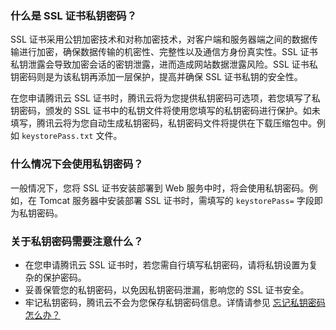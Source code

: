 ### 什么是 SSL 证书私钥密码？
SSL 证书采用公钥加密技术和对称加密技术，对客户端和服务器端之间的数据传输进行加密，确保数据传输的机密性、完整性以及通信方身份真实性。SSL 证书私钥泄露会导致加密会话的密钥泄露，进而造成网站数据泄露风险。SSL 证书私钥密码则是为该私钥再添加一层保护，提高并确保 SSL 证书私钥的安全性。

在您申请腾讯云 SSL 证书时，腾讯云将为您提供私钥密码可选项，若您填写了私钥密码，颁发的 SSL 证书中的私钥文件将使用您填写的私钥密码进行保护。如未填写，腾讯云将为您自动生成私钥密码，私钥密码文件将提供在下载压缩包中。例如 `keystorePass.txt` 文件。


### 什么情况下会使用私钥密码？
一般情况下，您将 SSL 证书安装部署到 Web 服务中时，将会使用私钥密码。例如，在 Tomcat 服务器中安装部署 SSL 证书时，需填写的 `keystorePass=` 字段即为私钥密码。

### 关于私钥密码需要注意什么？
- 在您申请腾讯云 SSL 证书时，若您需自行填写私钥密码，请将私钥设置为复杂的保护密码。
- 妥善保管您的私钥密码，以免因私钥密码泄漏，影响您的 SSL 证书安全。
- 牢记私钥密码，腾讯云不会为您保存私钥密码信息。详情请参见 [忘记私钥密码怎么办？](https://intl.cloud.tencent.com/document/product/1007/30191)
